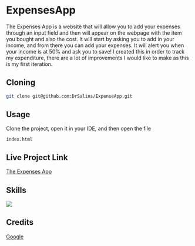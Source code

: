 # ExpensesApp

The Expenses App is a website that will allow you to add your expenses through an input field and then will appear on the webpage with the item you bought and also the cost. It will start by asking you to add in your income, and from there you can add your expenses. It will alert you when your income is at 50% and ask you to save! I created this in order to track my expenditure, there are a lot of improvements I would like to make as this is my first iteration.


## Cloning

```bash
git clone git@github.com:DrSalins/ExpenseApp.git
```

## Usage

Clone the project, open it in your IDE, and then open the file 
```
index.html
```

## Live Project Link
[The Expenses App](https://drsalins.github.io/TheExpenseApp/)

## Skills
<p align="left">
  <a href="https://skillicons.dev">
    <img src="https://skillicons.dev/icons?i=html,css,js" />
  </a>
</p>

## Credits

[Google](https://www.google.com)
